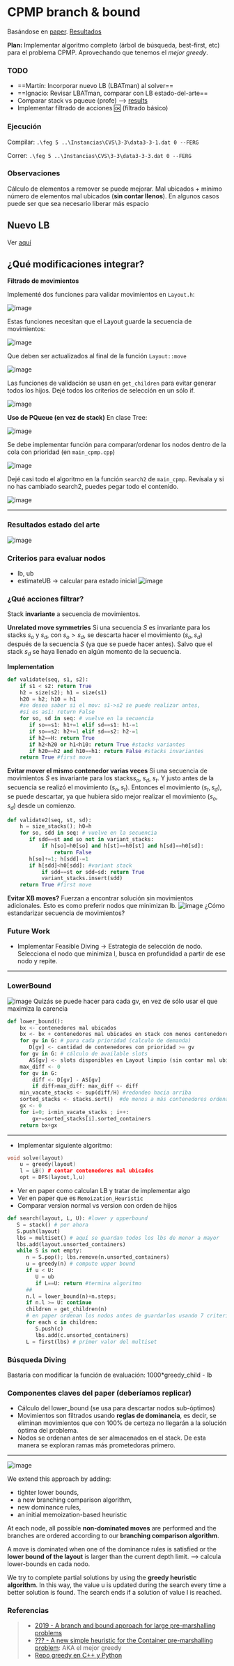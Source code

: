 CPMP branch & bound
===
Basándose en [paper](https://drive.google.com/file/d/1Lo2IArfDTUvpzhTbkrUWXqi7PfQr_tvQ/view). [Resultados](https://docs.google.com/spreadsheets/d/1DOiAi34tXVthcDbHKlTgCApZ_v8UQxaq/edit#gid=376661203)

**Plan:** Implementar algoritmo completo (árbol de búsqueda, best-first, etc) para el problema CPMP. Aprovechando que tenemos el *mejor greedy*.

### TODO

- ==Martín: Incorporar nuevo LB (LBATman) al solver==
- ==Ignacio: Revisar LBATman, comparar con LB estado-del-arte==
- Comparar stack vs pqueue (profe) --> [results](https://docs.google.com/spreadsheets/d/1DOiAi34tXVthcDbHKlTgCApZ_v8UQxaq/edit#gid=886426566)
- Implementar filtrado de acciones :ok: (filtrado básico)


### Ejecución

Compilar:
`.\feg 5 ..\Instancias\CVS\3-3\data3-3-1.dat 0 --FERG`

Correr:
`.\feg 5 ..\Instancias\CVS\3-3\data3-3-3.dat 0 --FERG`

### Observaciones

Cálculo de elementos a remover se puede mejorar.
Mal ubicados + mínimo número de elementos mal ubicados (**sin contar llenos**).
En algunos casos puede ser que sea necesario liberar más espacio



## Nuevo LB
Ver [aquí](https://docs.google.com/presentation/d/1P5Cm_yDFzWqpIwLdj5uQBox3X-UQ0tMnvIXDciF2M60/edit#slide=id.ge7514acd31_0_359%29)

## ¿Qué modificaciones integrar?

**Filtrado de movimientos**

Implementé dos funciones para validar movimientos en `Layout.h`:

![image](https://i.imgur.com/5hXsXMM.png)

Estas funciones necesitan que el Layout guarde la secuencia de movimientos:

![image](https://i.imgur.com/q5PbdHb.png)

Que deben ser actualizados al final de la función `Layout::move`

![image](https://i.imgur.com/FBShbue.png)

Las funciones de validación se usan en `get_children` para evitar generar todos los hijos. Dejé todos los criterios de selección en un sólo if.

![image](https://i.imgur.com/8HqTtNO.png)

**Uso de PQueue (en vez de stack)**
En clase Tree:

![image](https://i.imgur.com/0beW3Ew.png)

Se debe implementar función para comparar/ordenar los nodos dentro de la cola con prioridad (en `main_cpmp.cpp`)

![image](https://i.imgur.com/lR0UNsN.png)

Dejé casi todo el algoritmo en la función `search2` de `main_cpmp`. Revísala y si no has cambiado search2, puedes pegar todo el contenido.

![image](https://i.imgur.com/T9sSG0g.png)

---

### Resultados estado del arte

![image](https://i.imgur.com/tRCtZ4H.png)

### Criterios para evaluar nodos

- lb, ub
- estimateUB -> calcular para estado inicial
![image](https://docs.google.com/drawings/d/e/2PACX-1vTb19uGv3c3yVvWNG4aoH9Bv2w107e6vbTyQDgyWjap3FYEEZh29RN1KlQR7DKk689qwQdxqVhYcTYI/pub?w=548&h=717)

### ¿Qué acciones filtrar?

Stack **invariante** a secuencia de movimientos.

**Unrelated move symmetries**
Si una secuencia $S$ es invariante para los stacks $s_o$ y $s_d$, con $s_o>s_d$, se descarta hacer el movimiento $(s_o,s_d)$ después de la secuencia $S$ (ya que se puede hacer antes). Salvo que el stack $s_d$ se haya llenado en algún momento de la secuencia.

**Implementation**
````python
def validate(seq, s1, s2):
    if s1 < s2: return True
	h2 = size(s2); h1 = size(s1)
	h20 = h2; h10 = h1
	#se desea saber si el mov: s1->s2 se puede realizar antes,
	#si es así: return False
    for so, sd in seq: # vuelve en la secuencia
       if so==s1: h1+=1 elif sd==s1: h1-=1
       if so==s2: h2+=1 elif sd==s2: h2-=1
       if h2==H: return True
       if h2<h20 or h1<h10: return True #stacks variantes
       if h20==h2 and h10==h1: return False #stacks invariantes
    return True #first move
````


**Evitar mover el mismo contenedor varias veces**
Si una secuencia de movimientos $S$ es invariante para los stacks$s_o$, $s_d$, $s_t$. Y justo antes de la secuencia se realizó el movimiento $(s_o,s_t)$. Entonces el movimiento $(s_t,s_d)$, se puede descartar, ya que hubiera sido mejor realizar el movimiento $(s_o,s_d)$ desde un comienzo.

````python
def validate2(seq, st, sd):
	h = size_stacks(); h0=h 
    for so, sdd in seq: # vuelve en la secuencia
       if sdd==st and so not in variant_stacks:
	       if h[so]=h0[so] and h[st]==h0[st] and h[sd]==h0[sd]: 
		       return False
       h[so]+=1; h[sdd]-=1
       if h[sdd]<h0[sdd]: #variant stack
	       if sdd==st or sdd=sd: return True 
	       variant_stacks.insert(sdd)
    return True #first move
````

**Evitar XB moves?**
Fuerzan a encontrar solución sin movimientos adicionales. Esto es como preferir nodos que minimizan lb.
![image](https://i.imgur.com/eZG1njX.png)
¿Cómo estandarizar secuencia de movimientos?

### Future Work

* Implementar Feasible Diving -> Estrategia de selección de nodo. Selecciona el nodo que minimiza l, busca en profundidad a partir de ese nodo y repite.

---
### LowerBound

![image](https://i.imgur.com/lx4HlDz.png)
Quizás se puede hacer para cada gv, en vez de sólo usar el que maximiza la carencia

````python
def lower_bound():
    bx <- contenedores mal ubicados 
    bx <- bx + contenedores mal ubicados en stack con menos contenedores mal ubicados
    for gv in G: # para cada prioridad (calculo de demanda)
       D[gv] <- cantidad de contenedores con prioridad >= gv
    for gv in G: # cálculo de available slots
	   AS[gv] <- slots disponibles en Layout limpio (sin contar mal ubicados) para colocar contenedores con prioridad >= gv
	max_diff <- 0
	for gv in G:
		diff <- D[gv] - AS[gv]
		if diff>max_diff: max_diff <- diff
	min_vacate_stacks <- sup(diff/H) #redondeo hacia arriba
	sorted_stacks <- stacks.sort()  #de menos a más contenedores ordenados
	gx <- 0
	for i=0; i<min_vacate_stacks ; i++:
		gx+=sorted_stacks[i].sorted_containers
	return bx+gx
```` 



---
* Implementar siguiente algoritmo:

````c++
void solve(layout)    
    u = greedy(layout) 
    l = LB() # contar contenedores mal ubicados
    opt = DFS(layout,l,u) 
````

* Ver en paper como calculan LB y tratar de implementar algo
* Ver en paper que es `Memoization_Heuristic`
* Comparar version normal vs version con orden de hijos

````python
def search(layout, L, U): #lower y upperbound
   S = stack() # por ahora
   S.push(layout)
   lbs = multiset() # aquí se guardan todos los lbs de menor a mayor
   lbs.add(layout.unsorted_containers)
   while S is not empty:
      n = S.pop(); lbs.remove(n.unsorted_containers)
      u = greedy(n) # compute upper bound
      if u < U: 
         U = ub
         if L==U: return #termina algoritmo
      ##
      n.l = lower_bound(n)+n.steps;
      if n.l >= U: continue
      children = get_children(n) 
      # en paper ordenan los nodos antes de guardarlos usando 7 criterios
      for each c in children:
         S.push(c)
         lbs.add(c.unsorted_containers)
      L = first(lbs) # primer valor del multiset
````


### Búsqueda Diving
Bastaría con modificar la función de evaluación:
1000*greedy_child - lb


### Componentes claves del paper (deberíamos replicar)

- Cálculo del lower_bound (se usa para descartar nodos sub-óptimos)
- Movimientos son filtrados usando **reglas de dominancia**, es decir, se eliminan movimientos que con 100% de certeza no llegarán a la solución óptima del problema.
- Nodos se ordenan antes de ser almacenados en el stack. De esta manera se exploran ramas más prometedoras primero.


---

![image](https://i.imgur.com/inpzkaD.png)

We extend this approach by adding:
- tighter lower bounds, 
- a new branching comparison algorithm, 
- new dominance rules, 
- an initial memoization-based heuristic

At each node, all possible **non-dominated moves** are performed and the branches are ordered according to our **branching comparison algorithm**.

A move is dominated when one of the dominance rules is satisfied
or the **lower bound of the layout** is larger than the current depth
limit. --> calcula lower-bounds en cada nodo.

We try to complete partial solutions by using the **greedy heuristic algorithm**. In this way, the value u is updated during the search every time a better solution is found. The search ends if a solution of value l is reached.


### Referencias
> - [2019 - A branch and bound approach for large pre-marshalling problems](https://drive.google.com/file/d/1Lo2IArfDTUvpzhTbkrUWXqi7PfQr_tvQ/view)
> - [??? - A new simple heuristic for the Container pre-marshalling problem](https://www.overleaf.com/read/vfmzmfmbvqpt): AKA el mejor greedy
> - [Repo greedy en C++ y Python](https://github.com/rilianx/cpmp/)
<!--stackedit_data:
eyJoaXN0b3J5IjpbNzU4MDEwOTI5LC05MDM5NDk3ODgsMTQyNT
czMjMyMSwxMjcxNTE2MTY1LDU1NDQ0NzgyMywtMTM2MjIzNTI3
NywtNzg3MzI5ODI5LDc5NjIxNzc2NSwtMTQxODQzNDA1OCwtMT
M3NDQyNTk5NSwtMTM0MjE4MDk1OCw0MzAzMjk0OTIsNjYzMDAy
NzM5LDIwODQ5MzExMzUsLTIxNDM1NzI1MzUsNTc1NzcyNzc0LC
0yNTA1NzI2NjQsLTE1MTM2MDc2OSwtMjA5ODk2NzgwNiwtMTAx
MTQ5NzIyNV19
-->